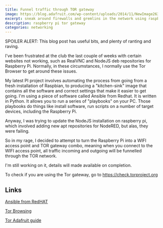 ```yaml
---
title: Funnel traffic through TOR gateway
image: https://blog.adafruit.com/wp-content/uploads/2014/11/NewImage263.png
excerpt: sneak around firewalls and gremlins in the network using raspberry pi
description: raspberry pi tor gateway
categories: networking
---
```


SPOILER ALERT: This blog post has useful bits, and plenty of ranting and raving.

I've been frustrated at the club the last couple of weeks with certain websites not working, such as RealVNC and NodeJS deb repositories
for Raspberry Pi. Normally, in these circumstances, I normally use the Tor Browser to get around these issues.

My latest PI project involves automating the process from going from a fresh installation of Raspbian, to producing a "kitchen-sink" image that
contains all the software and correct settings that make it easier to get going. I'm using a piece of software called Ansible from Redhat.
It is written in Python. It allows you to run a series of "playbooks" on your PC. Those playbooks do things like install software, run scripts
on a number of target devices, including the Raspberry Pi. 

Anyway, I was trying to update the NodeJS installation on raspberry pi, which involved adding new apt repositories for NodeRED, but alas, they 
were failing.

So in my rage, I decided to attempt to turn the Raspberry Pi into a WIFI access point and TOR gateway combo, meaning when you connect to the WIFI
access point, all traffic incoming and outgoing will be funnelled through the TOR network.

I'm still working on it, details will made available on completion.

To check if you are using the Tor gateway, go to https://check.torproject.org


## Links
[Ansible from RedHAT](https://www.ansible.com/red-hat)

[Tor Browsing](https://www.lifehacker.com.au/2017/03/how-to-anonymise-your-browsing-with-a-tor-powered-raspberry-pi/)

[Tor Adafruit guide](https://learn.adafruit.com/onion-pi/install-tor)
